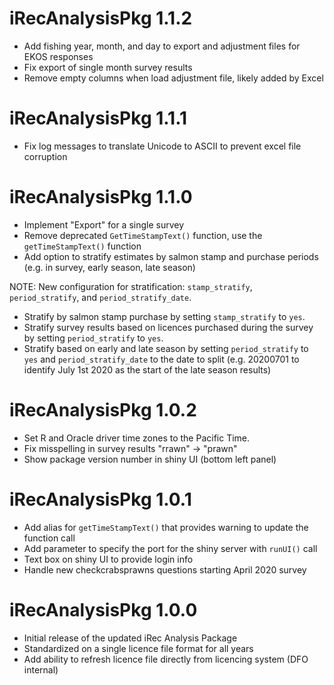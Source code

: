 # iRecAnalysisPkg 1.1.2

* Add fishing year, month, and day to export and adjustment files for EKOS responses
* Fix export of single month survey results
* Remove empty columns when load adjustment file, likely added by Excel

# iRecAnalysisPkg 1.1.1

* Fix log messages to translate Unicode to ASCII to prevent excel file corruption

# iRecAnalysisPkg 1.1.0

* Implement "Export" for a single survey
* Remove deprecated `GetTimeStampText()` function, use the `getTimeStampText()` function
* Add option to stratify estimates by salmon stamp and purchase periods (e.g. in survey, early season, late season)

NOTE: New configuration for stratification: `stamp_stratify`, `period_stratify`, and `period_stratify_date`.  
 * Stratify by salmon stamp purchase by setting `stamp_stratify` to `yes`.
 * Stratify survey results based on licences purchased during the survey by setting `period_stratify` to `yes`.   
 * Stratify based on early and late season by setting `period_stratify` to `yes` and `period_stratify_date` to the date to split (e.g. 20200701 to identify July 1st 2020 as the start of the late season results)

# iRecAnalysisPkg 1.0.2

* Set R and Oracle driver time zones to the Pacific Time.
* Fix misspelling in survey results "rrawn" -> "prawn"
* Show package version number in shiny UI (bottom left panel)

# iRecAnalysisPkg 1.0.1

* Add alias for `getTimeStampText()` that provides warning to update the function call
* Add parameter to specify the port for the shiny server with `runUI()` call
* Text box on shiny UI to provide login info
* Handle new checkcrabsprawns questions starting April 2020 survey

# iRecAnalysisPkg 1.0.0

* Initial release of the updated iRec Analysis Package
* Standardized on a single licence file format for all years
* Add ability to refresh licence file directly from licencing system (DFO internal)
